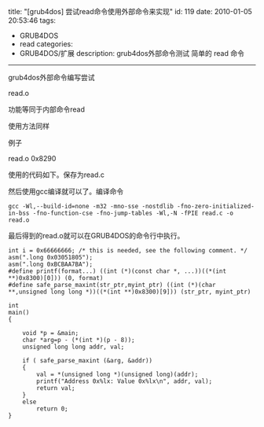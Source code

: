 title: "[grub4dos] 尝试read命令使用外部命令来实现"
id: 119
date: 2010-01-05 20:53:46
tags: 
- GRUB4DOS
- read
categories: 
- GRUB4DOS/扩展
description: grub4dos外部命令测试 简单的 read 命令
---

grub4dos外部命令编写尝试

 read.o

 功能等同于内部命令read

 使用方法同样

 例子

 read.o 0x8290

使用的代码如下。保存为read.c

然后使用gcc编译就可以了。编译命令
<!--more-->

```
gcc -Wl,--build-id=none -m32 -mno-sse -nostdlib -fno-zero-initialized-in-bss -fno-function-cse -fno-jump-tables -Wl,-N -fPIE read.c -o read.o
```

最后得到的read.o就可以在GRUB4DOS的命令行中执行。

```
int i = 0x66666666;	/* this is needed, see the following comment. */
asm(".long 0x03051805");
asm(".long 0xBCBAA7BA");
#define printf(format...) ((int (*)(const char *, ...))((*(int **)0x8300)[0])) (0, format)
#define safe_parse_maxint(str_ptr,myint_ptr) ((int (*)(char **,unsigned long long *))((*(int **)0x8300)[9])) (str_ptr, myint_ptr)

int
main()
{

	void *p = &main;
	char *arg=p - (*(int *)(p - 8));
	unsigned long long addr, val;

	if ( safe_parse_maxint (&arg, &addr))
	{
		val = *(unsigned long *)(unsigned long)(addr);
		printf("Address 0x%lx: Value 0x%lx\n", addr, val);
		return val;
	}
	else 
		return 0;
}
```
